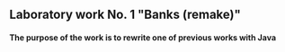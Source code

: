 ## Laboratory work No. 1 "Banks (remake)"
#### The purpose of the work is to rewrite one of previous works with Java